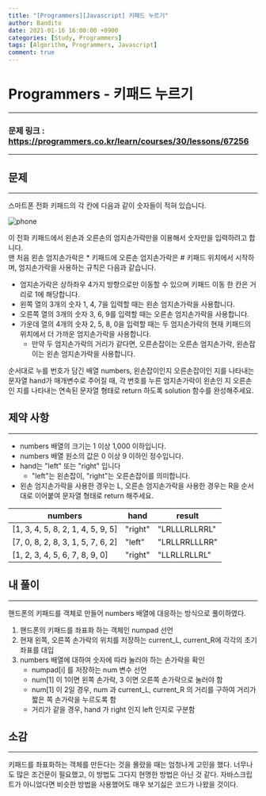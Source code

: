 ```yaml
---
title: "[Programmers][Javascript] 키패드 누르기"
author: Bandito
date: 2021-01-16 16:00:00 +0900
categories: [Study, Programmers]
tags: [Algorithm, Programmers, Javascript]
comment: true
---
```

 
# Programmers - 키패드 누르기
***
### 문제 링크 : <https://programmers.co.kr/learn/courses/30/lessons/67256>

***

## 문제
***
스마트폰 전화 키패드의 각 칸에 다음과 같이 숫자들이 적혀 있습니다.

![phone](https://drive.google.com/uc?export=view&id=1KQ-bidBzPrMIBofPvZrDF5-T-v0N15iw)  

이 전화 키패드에서 왼손과 오른손의 엄지손가락만을 이용해서 숫자만을 입력하려고 합니다.    
맨 처음 왼손 엄지손가락은 * 키패드에 오른손 엄지손가락은 # 키패드 위치에서 시작하며, 엄지손가락을 사용하는 규칙은 다음과 같습니다.   

+ 엄지손가락은 상하좌우 4가지 방향으로만 이동할 수 있으며 키패드 이동 한 칸은 거리로 1에 해당합니다.
+ 왼쪽 열의 3개의 숫자 1, 4, 7을 입력할 때는 왼손 엄지손가락을 사용합니다.
+ 오른쪽 열의 3개의 숫자 3, 6, 9를 입력할 때는 오른손 엄지손가락을 사용합니다.
+ 가운데 열의 4개의 숫자 2, 5, 8, 0을 입력할 때는 두 엄지손가락의 현재 키패드의 위치에서 더 가까운 엄지손가락을 사용합니다.
    - 만약 두 엄지손가락의 거리가 같다면, 오른손잡이는 오른손 엄지손가락, 왼손잡이는 왼손 엄지손가락을 사용합니다.

순서대로 누를 번호가 담긴 배열 numbers, 왼손잡이인지 오른손잡이인 지를 나타내는 문자열 hand가 매개변수로 주어질 때, 각 번호를 누른 엄지손가락이 왼손인 지 오른손인 지를 나타내는 연속된 문자열 형태로 return 하도록 solution 함수를 완성해주세요.    

## 제약 사항
***
+ numbers 배열의 크기는 1 이상 1,000 이하입니다.
+ numbers 배열 원소의 값은 0 이상 9 이하인 정수입니다.
+ hand는 "left" 또는 "right" 입니다
    - "left"는 왼손잡이, "right"는 오른손잡이를 의미합니다.
+ 왼손 엄지손가락을 사용한 경우는 L, 오른손 엄지손가락을 사용한 경우는 R을 순서대로 이어붙여 문자열 형태로 return 해주세요.


|numbers|hand|result|
|----|----|----------|
|[1, 3, 4, 5, 8, 2, 1, 4, 5, 9, 5]|"right"|"LRLLLRLLRRL"|
|[7, 0, 8, 2, 8, 3, 1, 5, 7, 6, 2]|"left"|"LRLLRRLLLRR"|
|[1, 2, 3, 4, 5, 6, 7, 8, 9, 0]|"right"|"LLRLLRLLRL"|


## 내 풀이
***

핸드폰의 키패드를 객체로 만들어 numbers 배열에 대응하는 방식으로 풀이하였다.

1. 핸드폰의 키패드를 좌표화 하는 객체인 numpad 선언
2. 현재 왼쪽, 오른쪽 손가락의 위치를 저장하는 current_L, current_R에 각각의 초기 좌표를 대입
3. numbers 배열에 대하여 숫자에 따라 눌러야 하는 손가락을 확인
    + numpad[i] 를 저장하는 num 변수 선언
    + num[1] 이 1이면 왼쪽 손가락, 3 이면 오른쪽 손가락으로 눌러야 함
    + num[1] 이 2일 경우, num 과 current_L, current_R 의 거리를 구하여 거리가 짧은 쪽 손가락을 누르도록 함
    + 거리가 같을 경우, hand 가 right 인지 left 인지로 구분함

<script src="https://gist.github.com/Suppplier/a3b828f91d9e6d699f235c2d6d032bda.js"></script>


## 소감
***

키패드를 좌표화하는 객체를 만든다는 것을 몰랐을 때는 엄청나게 고민을 했다. 너무나도 많은 조건문이 필요했고, 이 방법도 그다지 현명한 방법은 아닌 것 같다. 자바스크립트가 아니었다면 비슷한 방법을 사용했어도 매우 보기싫은 코드가 나왔을 것이다. 

